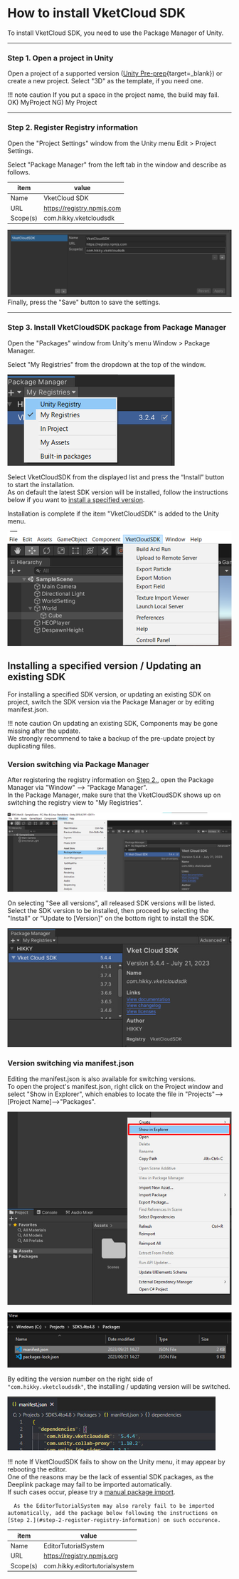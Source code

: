 # How to install VketCloud SDK

To install VketCloud SDK, you need to use the Package Manager of Unity.
  
---
### Step 1. Open a project in Unity
Open a project of a supported version ([Unity Pre-prep](OperatingEnvironment.md){target=_blank}) or create a new project.
Select "3D" as the template, if you need one.

!!! note caution
If you put a space in the project name, the build may fail.
OK) MyProject NG) My Project

---
### Step 2. Register Registry information
Open the "Project Settings" window from the Unity menu Edit > Project Settings.
  
Select "Package Manager" from the left tab in the window and describe as follows.
  
| item | value |
| ---- | ---- |
| Name | VketCloud SDK |
| URL | https://registry.npmjs.com |
| Scope(s) | com.hikky.vketcloudsdk |

   ![Package](img/package.png)
  Finally, press the "Save" button to save the settings.
  
---
### Step 3. Install VketCloudSDK package from Package Manager
  
Open the "Packages" window from Unity's menu Window > Package Manager.

Select "My Registries" from the dropdown at the top of the window.

   ![registry](img/registry.png)

Select VketCloudSDK from the displayed list and press the “Install” button to start the installation.<br>
As on default the latest SDK version will be installed, follow the instructions below if you want to [install a specified version](#installing-a-specified-version--updating-an-existing-sdk).

Installation is complete if the item "VketCloudSDK" is added to the Unity menu.

   ![header](img/header.png)

## Installing a specified version / Updating an existing SDK
For installing a specified SDK version, or updating an existing SDK on project, switch the SDK version via the Package Manager or by editing manifest.json.

!!! note caution
      On updating an existing SDK, Components may be gone missing after the update.<br>
      We strongly recommend to take a backup of the pre-update project by duplicating files.

### Version switching via Package Manager

After registering the registry information on [Step 2.](#step-2-register-registry-information), open the Package Manager via "Window" --> "Package Manager".<br>
In the Package Manager, make sure that the VketCloudSDK shows up on switching the registry view to "My Registries".<br>

![SetupSDK_PackageManager_1](./img/SetupSDK_PackageManager_1.jpg)

On selecting "See all versions", all released SDK versions will be listed.<br>
Select the SDK version to be installed, then proceed by selecting the "Install" or "Update to [Version]" on the bottom right to install the SDK.

![SetupSDK_PackageManager_2](./img/SetupSDK_PackageManager_2.jpg)

### Version switching via manifest.json

Editing the manifest.json is also available for switching versions.<br>
To open the project's manifest.json, right click on the Project window and select "Show in Explorer", which enables to locate the file in "Projects"-->[Project Name]-->"Packages".

![SetupSDK_ManifestJson_1](./img/SetupSDK_ManifestJson_1.jpg)

![SetupSDK_ManifestJson_2](./img/SetupSDK_ManifestJson_2.jpg)

By editing the version number on the right side of `"com.hikky.vketcloudsdk"`, the installing / updating version will be switched.

![SetupSDK_ManifestJson_3](./img/SetupSDK_ManifestJson_3.jpg)

!!! note 
      If VketCloudSDK fails to show on the Unity menu, it may appear by rebooting the editor.<br>
      One of the reasons may be the lack of essential SDK packages, as the Deeplink package may fail to be imported automatically.<br>
      If such cases occur, please try a [manual package import](../troubleshooting/InstallingDeeplink.md).<br>
      
      As the EditorTutorialSystem may also rarely fail to be imported automatically, add the package below following the instructions on [Step 2.](#step-2-register-registry-information) on such occurence.

|  item  |  value  |
| ---- | ---- |
|  Name  |  EditorTutorialSystem  |
|  URL  |  https://registry.npmjs.org  |
|  Scope(s)  |  com.hikky.editortutorialsystem  |